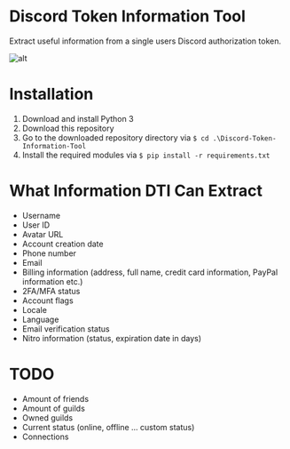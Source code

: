 # Discord Token Information Tool
Extract useful information from a single users Discord authorization token.

![alt](https://github.com/WodxTV/Discord-Token-Information-Tool/blob/master/preview.jpg)

# Installation
1. Download and install Python 3
2. Download this repository
3. Go to the downloaded repository directory via `$ cd .\Discord-Token-Information-Tool`
4. Install the required modules via `$ pip install -r requirements.txt`

# What Information DTI Can Extract
- Username
- User ID
- Avatar URL
- Account creation date
- Phone number
- Email
- Billing information (address, full name, credit card information, PayPal information etc.)
- 2FA/MFA status
- Account flags
- Locale
- Language
- Email verification status
- Nitro information (status, expiration date in days)

# TODO
- Amount of friends
- Amount of guilds
- Owned guilds
- Current status (online, offline ... custom status)
- Connections